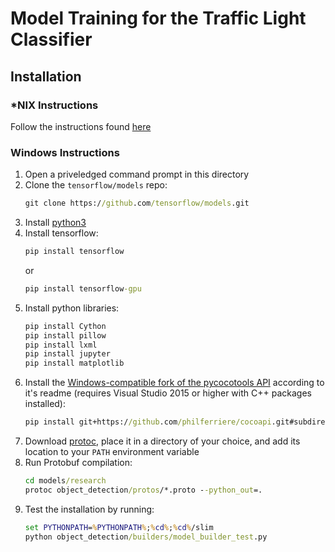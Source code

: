 # Model Training for the Traffic Light Classifier

## Installation

### *NIX Instructions

Follow the instructions found [here](https://github.com/tensorflow/models/blob/master/research/object_detection/g3doc/installation.md)

### Windows Instructions

1. Open a priveledged command prompt in this directory
1. Clone the `tensorflow/models` repo:
    ```cmd
    git clone https://github.com/tensorflow/models.git
    ```
1. Install [python3](https://www.python.org/)
1. Install tensorflow:
    ```cmd
    pip install tensorflow
    ```
    or
    ```cmd
    pip install tensorflow-gpu
1. Install python libraries:
    ```cmd
    pip install Cython
    pip install pillow
    pip install lxml
    pip install jupyter
    pip install matplotlib
    ```
1. Install the [Windows-compatible fork of the pycocotools API](https://github.com/philferriere/cocoapi) according to it's readme (requires Visual Studio 2015 or higher with C++ packages installed):
    ```cmd
    pip install git+https://github.com/philferriere/cocoapi.git#subdirectory=PythonAPI
    ```
1. Download [protoc](https://github.com/google/protobuf/releases/), place it in a directory of your choice, and add its location to your `PATH` environment variable
1. Run Protobuf compilation:
    ```cmd
    cd models/research
    protoc object_detection/protos/*.proto --python_out=.
    ```
1. Test the installation by running:
    ```cmd
    set PYTHONPATH=%PYTHONPATH%;%cd%;%cd%/slim
    python object_detection/builders/model_builder_test.py
    ```
